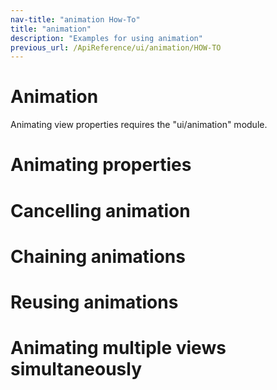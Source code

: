 ```yaml
---
nav-title: "animation How-To"
title: "animation"
description: "Examples for using animation"
previous_url: /ApiReference/ui/animation/HOW-TO
---
```

# Animation
Animating view properties requires the "ui/animation" module.
<snippet id='animation-require'/>

# Animating properties
<snippet id='animation-properties'/>

# Cancelling animation
<snippet id='animation-cancel'/>

# Chaining animations
<snippet id='animation-chaining'/>

# Reusing animations
<snippet id='animation-reusing'/>

# Animating multiple views simultaneously
<snippet id='animation-multiple-views'/>
